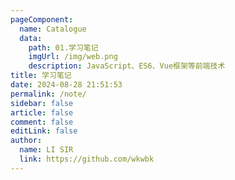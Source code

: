 ```yaml
---
pageComponent: 
  name: Catalogue
  data: 
    path: 01.学习笔记
    imgUrl: /img/web.png
    description: JavaScript、ES6、Vue框架等前端技术
title: 学习笔记
date: 2024-08-28 21:51:53
permalink: /note/
sidebar: false
article: false
comment: false
editLink: false
author: 
  name: LI SIR
  link: https://github.com/wkwbk
---
```

